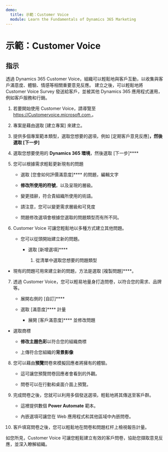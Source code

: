 ```yaml
---
demo:
  title: 示範：Customer Voice
  module: Learn the Fundamentals of Dynamics 365 Marketing
---
```


# 示範：Customer Voice

## 指示

透過 Dynamics 365 Customer Voice，組織可以輕鬆地與客戶互動，以收集與客戶滿意度、體驗、情感等相關重要意見反應。 建立之後，可以輕鬆地將 Customer Voice Survey 發送給客戶，並被其他 Dynamics 365 應用程式運用，例如客戶服務和行銷。 

1. 若要開始使用 Customer Voice，請導覽至[https://Customervoice.microsoft.com ](https://customervoice.microsoft.com/)。 

2. 專案是藉由選取 [建立專案] 來建立。

3. 提供多個專案範本類型，選取您想要的選項，例如 [定期客戶意見反應]****，然後選取 [下一步]****

4. 選取您想要使用的 **Dynamics 365 環境**，然後選取 [下一步]****

5. 您可以根據需求輕鬆更新現有的問題

    - 選取 [您會如何評價滿意度]**** 的問題，編輯文字

    - **修改所使用的符號**，以及呈現的層級。 

    - 變更措辭，符合貴組織所使用的術語。 

    - 請注意，您可以變更需求層級和可見度

    - 問題修改選項會根據您選取的問題類型而有所不同。

6. Customer Voice 可讓您輕鬆地以多種方式建立其他問題。 

    - 您可以從頭開始建立新的問題。

        - 選取 [新增選項]****

            1. 從清單中選取您想要的問題類型

- 現有的問題可用來建立新的問題，方法是選取 [複製問題]****。

7. 透過 Customer Voice，您可以輕易地量身打造問卷，以符合您的需求、品牌等。 

    - 展開右側的 [自訂]****

    - 選取 [滿意度]**** 計量

        - 展開 [客戶滿意度]**** 並修改問題

- 選取商標

    - **修改主題色彩**以符合您的組織商標

    - 上傳符合您組織的**背景影像**

8. 您可以藉由**預覽**問卷來模擬回應者將擁有的體驗。 

    - 這可讓您預覽問卷回應者會看到的外觀。 

    - 問卷可以在行動和桌面介面上預覽。 

9. 完成問卷之後，您就可以利用多個發送選項，輕鬆地將其傳送至客戶群。

    - 這裡提供數個 **Power Automate** 範本。 

    - 內嵌選項可讓您在 Web 應用程式和其他區域中內嵌問卷。 

10. 客戶填寫問卷之後，您可以輕鬆地在問卷和問題杠杆上檢視報告計量。 

如您所見，Customer Voice 可讓您輕鬆建立有效的客戶問卷，協助您擷取意見反應，並深入瞭解組織。 

 

